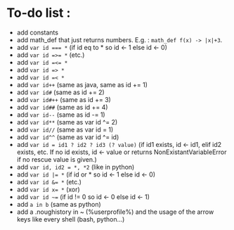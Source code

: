 # To-do list :
* add constants
* add math_def that just returns numbers. E.g. : `math_def f(x) -> |x|+3`.
* add `var id === *` (if id eq to * so id <- 1 else id <- 0)
* add `var id =>= *` (etc.)
* add `var id =<= *`
* add `var id => *`
* add `var id =< *`
* add `var id++` (same as java, same as id += 1)
* add `var id#`  (same as id += 2)
* add `var id#++` (same as id += 3)
* add `var id##` (same as id += 4)
* add `var id--` (same as id -= 1)
* add `var id**` (same as var id ^= 2)
* add `var id//` (same as var id = 1)
* add `var id^^` (same as var id ^= id)
* add `var id = id1 ? id2 ? id3 (? value)`
  (if id1 exists, id <- id1, elif id2 exists, etc. If no id exists, id <- value or returns NonExistantVariableError if no rescue value is given.)
* add `var id, id2 = *, *2` (like in python)
* add `var id |= *` (if id or * so id <- 1 else id <- 0)
* add `var id &= *` (etc.)
* add `var id x= *` (xor)
* add `var id ~=` (if id != 0 so id <- 0 else id <- 1)
* add `a in b` (same as python)
* add a .noughistory in ~ (%userprofile%) and the usage of the arrow keys like every shell (bash, python...)
